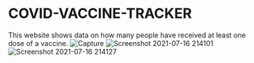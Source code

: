 # COVID-VACCINE-TRACKER
This website shows data on how many people have received at least one dose of a vaccine.
![Capture](https://user-images.githubusercontent.com/77914762/126025117-036ecbc2-0597-4377-91ac-0a330e41543f.PNG)
![Screenshot 2021-07-16 214101](https://user-images.githubusercontent.com/77914762/126025121-2b0a9d5a-534a-485b-9e81-8633a439833e.png)
![Screenshot 2021-07-16 214127](https://user-images.githubusercontent.com/77914762/126025122-3e071728-4186-4914-959d-52b05130d040.png)
